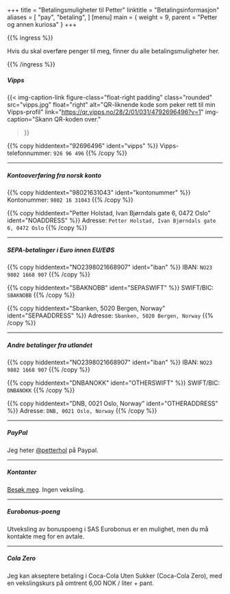 +++
title = "Betalingsmuligheter til Petter"
linktitle = "Betalingsinformasjon"
aliases = [
    "pay",
    "betaling",
]
[menu]
main = { weight = 9, parent = "Petter og annen kuriosa" }
+++

<!-- markdownlint-disable MD034 -->

{{% ingress %}}

Hvis du skal overføre penger til meg, finner du alle betalingsmuligheter her.

{{% /ingress %}}

##### Vipps

  {{< img-caption-link
  figure-class="float-right padding"
    class="rounded"
    src="vipps.jpg"
    float="right"
    alt="QR-liknende kode som peker rett til min Vipps-profil"
    link="https://qr.vipps.no/28/2/01/031/4792696496?v=1"
    img-caption="Skann QR-koden over."
  >}}

{{% copy
 hiddentext="92696496"
 ident="vipps"
%}}
Vipps-telefonnummer: ```926 96 496``` {{% /copy %}}

---

##### Kontooverføring fra norsk konto

{{% copy
 hiddentext="98021631043"
 ident="kontonummer"
%}}
Kontonummer: ```9802 16 31043``` {{% /copy %}}

{{% copy
 hiddentext="Petter Holstad, Ivan Bjørndals gate 6, 0472 Oslo"
 ident="NOADDRESS"
%}}
Adresse: ```Petter Holstad, Ivan Bjørndals gate 6, 0472 Oslo``` {{% /copy %}}

---

##### SEPA-betalinger i Euro innen EU/EØS

{{% copy
 hiddentext="NO2398021668907"
 ident="iban"
%}}
IBAN: ```NO23 9802 1668 907``` {{% /copy %}}

{{% copy
 hiddentext="SBAKNOBB"
 ident="SEPASWIFT"
%}}
SWIFT/BIC: ```SBAKNOBB``` {{% /copy %}}

{{% copy
 hiddentext="Sbanken, 5020 Bergen, Norway"
 ident="SEPAADDRESS"
%}}
Adresse: ```Sbanken, 5020 Bergen, Norway``` {{% /copy %}}

---

##### Andre betalinger fra utlandet

{{% copy
 hiddentext="NO2398021668907"
 ident="iban"
%}}
IBAN: ```NO23 9802 1668 907``` {{% /copy %}}

{{% copy
 hiddentext="DNBANOKK"
 ident="OTHERSWIFT"
%}}
SWIFT/BIC: ```DNBANOKK``` {{% /copy %}}

{{% copy
 hiddentext="DNB, 0021 Oslo, Norway"
 ident="OTHERADDRESS"
%}}
Adresse: ```DNB, 0021 Oslo, Norway``` {{% /copy %}}

---

##### PayPal

Jeg heter [@petterhol](https://paypal.me/petterhol) på Paypal.

---

##### Kontanter

[Besøk meg](../visitt). Ingen veksling.

---

##### Eurobonus-poeng

Utveksling av bonuspoeng i SAS Eurobonus er en mulighet, men du må kontakte meg for en avtale.

---

##### Cola Zero

Jeg kan akseptere betaling i Coca-Cola Uten Sukker (Coca-Cola Zero), med en vekslingskurs på
omtrent 6,00 NOK / liter + pant.
